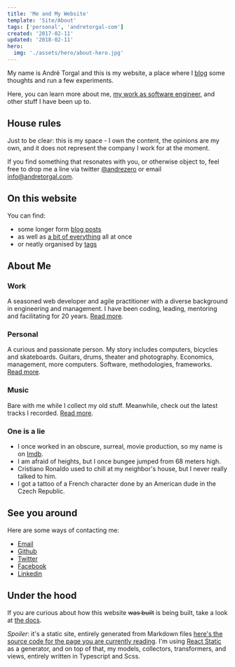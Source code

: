 ```yaml
---
title: 'Me and My Website'
template: 'Site/About'
tags: ['personal', 'andretorgal-com']
created: '2017-02-11'
updated: '2018-02-11'
hero:
  img: './assets/hero/about-hero.jpg'
---
```


My name is André Torgal and this is my website, a place where I [blog](/posts) some thoughts and run a few experiments.

Here, you can learn more about me, [my work as software engineer](/about/work), and other stuff I have been up to.

<!-- abstract -->

## House rules

Just to be clear: this is my space - I own the content, the opinions are my own, and it does not represent the company I work for at the moment.

If you find something that resonates with you, or otherwise object to, feel free to drop me a line via twitter [@andrezero](https://twitter.com/andrezero) or email [info@andretorgal.com](mailto:info@andretorgal.com).

## On this website

You can find:

- some longer form [blog posts](/posts)
- as well as [a bit of everything](/feed) all at once
- or neatly organised by [tags](/tags)

## About Me

### Work

A seasoned web developer and agile practitioner with a diverse background in engineering and management. I have been coding, leading, mentoring and facilitating for 20 years. [Read more](/about/work).

### Personal

A curious and passionate person. My story includes computers, bicycles and skateboards. Guitars, drums, theater and photography. Economics, management, more computers. Software, methodologies, frameworks. [Read more](/about/story).

### Music

Bare with me while I collect my old stuff. Meanwhile, check out the latest tracks I recorded. [Read more](/about/music).

### One is a lie

- I once worked in an obscure, surreal, movie production, so my name is on [Imdb](https://imdb.com).
- I am afraid of heights, but I once bungee jumped from 68 meters high.
- Cristiano Ronaldo used to chill at my neighbor's house, but I never really talked to him.
- I got a tattoo of a French character done by an American dude in the Czech Republic.

## See you around

<div tabindex="-1" class="banner banner-contact" role="navigation" arial-label="contacts">
  <sronly>Here are some ways of contacting me:</sronly>
  <ul class="nav-extenral">
    <li><a class="email" href="mailto:info@andretorgal.com">Email</a></li>
    <li><a class="github" href="https://github.com/andrezero">Github</a></li>
    <li><a class="twitter" href="https://twitter.com/andrezero">Twitter</a></li>
    <li><a class="facebook" href="https://facebook.com/andrezero">Facebook</a></li>
    <li><a class="linkedin" href="https://linkedin.com/in/andretorgal">Linkedin</a></li>
  </ul>
</div>

## Under the hood

If you are curious about how this website ~~was built~~ is being built, take a look at [the docs](/meta).

_Spoiler_: it's a static site, entirely generated from Markdown files [here's the source code for the page you are currently reading](https://github.com/andrezero/andretorgal.site/blob/master/content/pages/about/index.md). I'm using [React Static](https://github.com/nozzle/react-static) as a generator, and on top of that, my models, collectors, transformers, and views, entirely written in Typescript and Scss.
